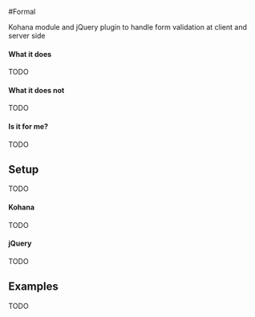 #Formal

Kohana module and jQuery plugin to handle form validation at client and server side

#### What it does

TODO

#### What it does not

TODO

#### Is it for me?

TODO

## Setup

TODO

#### Kohana

TODO

#### jQuery

TODO

## Examples

TODO
